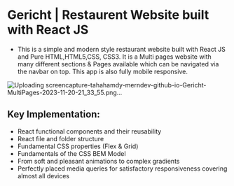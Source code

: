 # Gericht | Restaurent Website built with React JS
- This is a simple and modern style restaurant website built with React JS and Pure HTML,HTML5,CSS, CSS3. It is a Multi pages website with many different sections & Pages available which can be navigated via the navbar on top. This app is also fully mobile responsive.

![Uploading screencapture-tahahamdy-merndev-github-io-Gericht-MultiPages-2023-11-20-21_33_55.png…]()

## Key Implementation:
- React functional components and their reusability
- React file and folder structure
- Fundamental CSS properties (Flex & Grid)
- Fundamentals of the CSS BEM Model
- From soft and pleasant animations to complex gradients
- Perfectly placed media queries for satisfactory responsiveness covering almost all devices
